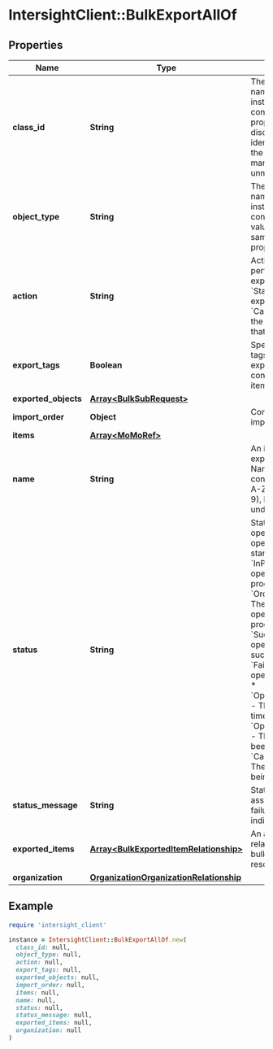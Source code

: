 # IntersightClient::BulkExportAllOf

## Properties

| Name | Type | Description | Notes |
| ---- | ---- | ----------- | ----- |
| **class_id** | **String** | The fully-qualified name of the instantiated, concrete type. This property is used as a discriminator to identify the type of the payload when marshaling and unmarshaling data. | [default to &#39;bulk.Export&#39;] |
| **object_type** | **String** | The fully-qualified name of the instantiated, concrete type. The value should be the same as the &#39;ClassId&#39; property. | [default to &#39;bulk.Export&#39;] |
| **action** | **String** | Action to be performed on the export operation. * &#x60;Start&#x60; - Starts the export operation. * &#x60;Cancel&#x60; - Cancels the export operation that is in progress. | [optional][default to &#39;Start&#39;] |
| **export_tags** | **Boolean** | Specifies whether tags must be exported and will be considered for all the items MOs. | [optional][default to true] |
| **exported_objects** | [**Array&lt;BulkSubRequest&gt;**](BulkSubRequest.md) |  | [optional] |
| **import_order** | **Object** | Contains the list of import order. | [optional][readonly] |
| **items** | [**Array&lt;MoMoRef&gt;**](MoMoRef.md) |  | [optional] |
| **name** | **String** | An identifier for the export instance. Name can only contain letters (a-z, A-Z), numbers (0-9), hyphen (-) or an underscore (_). | [optional] |
| **status** | **String** | Status of the export operation. * &#x60;&#x60; - The operation has not started. * &#x60;InProgress&#x60; - The operation is in progress. * &#x60;OrderInProgress&#x60; - The archive operation is in progress. * &#x60;Success&#x60; - The operation has succeeded. * &#x60;Failed&#x60; - The operation has failed. * &#x60;OperationTimedOut&#x60; - The operation has timed out. * &#x60;OperationCancelled&#x60; - The operation has been cancelled. * &#x60;CancelInProgress&#x60; - The operation is being cancelled. | [optional][readonly][default to &#39;&#39;] |
| **status_message** | **String** | Status message associated with failures or progress indication. | [optional][readonly] |
| **exported_items** | [**Array&lt;BulkExportedItemRelationship&gt;**](BulkExportedItemRelationship.md) | An array of relationships to bulkExportedItem resources. | [optional][readonly] |
| **organization** | [**OrganizationOrganizationRelationship**](OrganizationOrganizationRelationship.md) |  | [optional] |

## Example

```ruby
require 'intersight_client'

instance = IntersightClient::BulkExportAllOf.new(
  class_id: null,
  object_type: null,
  action: null,
  export_tags: null,
  exported_objects: null,
  import_order: null,
  items: null,
  name: null,
  status: null,
  status_message: null,
  exported_items: null,
  organization: null
)
```

